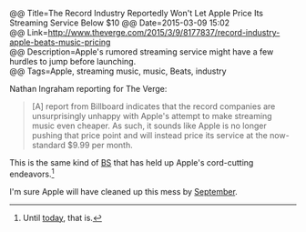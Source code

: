 @@ Title=The Record Industry Reportedly Won't Let Apple Price Its Streaming Service Below $10
@@ Date=2015-03-09 15:02  
@@ Link=http://www.theverge.com/2015/3/9/8177837/record-industry-apple-beats-music-pricing  
@@ Description=Apple's rumored streaming service might have a few hurdles to jump before launching.  
@@ Tags=Apple, streaming music, music, Beats, industry  

Nathan Ingraham reporting for The Verge:
>[A] report from Billboard indicates that the record companies are unsurprisingly unhappy with Apple's attempt to make streaming music even cheaper. As such, it sounds like Apple is no longer pushing that price point and will instead price its service at the now-standard $9.99 per month.

This is the same kind of [BS][macrumors] that has held up Apple's cord-cutting endeavors.[^ut]

I'm sure Apple will have cleaned up this mess by [September][wikipedia].

[^ut]: Until [today][9to5mac], that is.

[9to5mac]: http://9to5mac.com/2015/03/09/hbo-now-launching-exclusively-on-apple-tv-next-month-for-14-99month/
[macrumors]: http://www.macrumors.com/2014/07/30/apple-tv-launch-delayed/
[wikipedia]: https://en.wikipedia.org/wiki/Apple_Worldwide_Developers_Conference